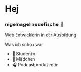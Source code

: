 # Hej
### nigelnagel neuefische 🐧
Web Entwicklerin in der Ausbildung 

Was ich schon war 
* 💒 Studentin
* 🍓 Mädchen
* 🎧 Podcastproduzentin
